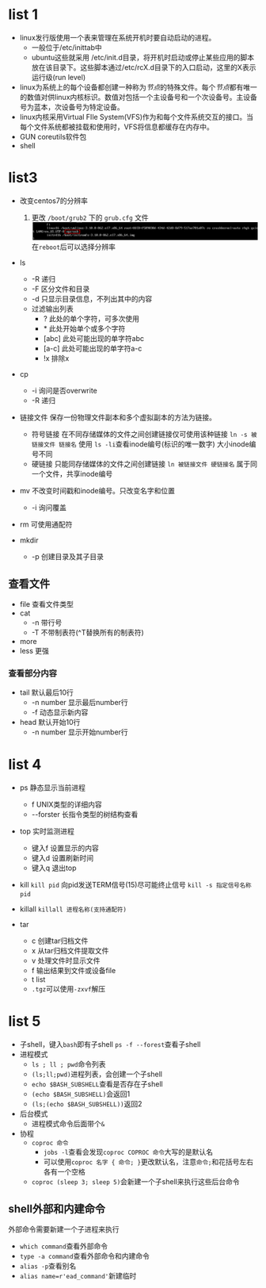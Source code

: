 # list 1
- linux发行版使用一个表来管理在系统开机时要自动启动的进程。
	- 一般位于/etc/inittab中
	- ubuntu这些就采用 /etc/init.d目录，将开机时启动或停止某些应用的脚本放在该目录下。这些脚本通过/etc/rcX.d目录下的入口启动，这里的X表示运行级(run level)
- linux为系统上的每个设备都创建一种称为*节点*的特殊文件。每个*节点*都有唯一的数值对供linux内核标识。数值对包括一个主设备号和一个次设备号。主设备号为蓝本，次设备号为特定设备。
- linux内核采用Virtual FIle System(VFS)作为和每个文件系统交互的接口。当每个文件系统都被挂载和使用时，VFS将信息都缓存在内存中。
- GUN coreutils软件包
- shell


# list3
- 改变centos7的分辨率
	1. 更改 `/boot/grub2` 下的 `grub.cfg` 文件
	![](./picture/分辨率1.PNG)
    在`reboot`后可以选择分辨率
- ls
    - -R 递归
    - -F 区分文件和目录
    - -d 只显示目录信息，不列出其中的内容
    - 过滤输出列表
        - ? 此处的单个字符，可多次使用
        - \* 此处开始单个或多个字符
        - [abc] 此处可能出现的单字符abc
        - [a-c] 此处可能出现的单字符a-c
        - !x 排除x
- cp
    - -i 询问是否overwrite
    - -R 递归
- 链接文件
保存一份物理文件副本和多个虚拟副本的方法为链接。
	- 符号链接 在不同存储媒体的文件之间创建链接仅可使用该种链接
	`ln -s 被链接文件 链接名` 使用 `ls -li`查看inode编号(标识的唯一数字)
    大小inode编号不同
	- 硬链接 只能同存储媒体的文件之间创建链接
	`ln 被链接文件 硬链接名`
    属于同一个文件，共享inode编号
- mv
	不改变时间戳和inode编号。只改变名字和位置
    - -i 询问覆盖

- rm
	可使用通配符
- mkdir
    - -p 创建目录及其子目录

## 查看文件
- file 查看文件类型
- cat
    - -n 带行号
    - -T 不带制表符(^T替换所有的制表符)
- more
- less 更强

### 查看部分内容
- tail 默认最后10行
    - -n number 显示最后number行
    - -f 动态显示新内容
- head 默认开始10行
    - -n number 显示开始number行

# list 4
- ps 静态显示当前进程
    - f UNIX类型的详细内容
    - --forster 长指令类型的树结构查看
- top 实时监测进程
    - 键入f 设置显示的内容
    - 键入d 设置刷新时间
    - 键入q 退出top

- kill
	`kill pid` 向pid发送TERM信号(15)尽可能终止信号
    `kill -s 指定信号名称 pid`
- killall
	`killall 进程名称(支持通配符)`
- tar
    - c 创建tar归档文件
    - x 从tar归档文件提取文件
    - v 处理文件时显示文件
    - f 输出结果到文件或设备file
    - t list
    - `.tgz`可以使用`-zxvf`解压

# list 5
- 子shell，键入`bash`即有子shell
`ps -f --forest`查看子shell
- 进程模式
	- `ls ; ll ; pwd`命令列表
	- `(ls;ll;pwd)`进程列表，会创建一个子shell
	- `echo $BASH_SUBSHELL`查看是否存在子shell
	- `(echo $BASH_SUBSHELL)`会返回1
	- `(ls;(echo $BASH_SUBSHELL))`返回2
- 后台模式
    - 进程模式命令后面带个`&`
- 协程
    - `coproc 命令`
        - `jobs -l`查看会发现`coproc COPROC 命令`大写的是默认名
        - 可以使用`coproc 名字 { 命令; }`更改默认名，注意`命令;`和花括号左右各有一个空格
	- `coproc (sleep 3; sleep 5)`会新建一个子shell来执行这些后台命令

## shell外部和内建命令
外部命令需要新建一个子进程来执行
- `which command`查看外部命令
- `type -a command`查看外部命令和内建命令
- `alias -p`查看别名
- `alias name=r'ead_command'`新建临时 